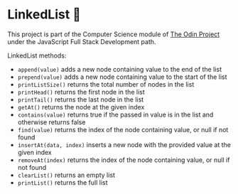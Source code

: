 # LinkedList 🔗

This project is part of the Computer Science module of [The Odin Project](https://www.theodinproject.com/lessons/javascript-linked-lists) under the JavaScript Full Stack Development path.

LinkedList methods:

- `append(value)` adds a new node containing value to the end of the list
- `prepend(value)` adds a new node containing value to the start of the list
- `printListSize()` returns the total number of nodes in the list
- `printHead()` returns the first node in the list
- `printTail()` returns the last node in the list
- `getAt()` returns the node at the given index
- `contains(value)` returns true if the passed in value is in the list and otherwise returns false
- `find(value)` returns the index of the node containing value, or null if not found
- `insertAt(data, index)` inserts a new node with the provided value at the given index
- `removeAt(index)` returns the index of the node containing value, or null if not found
- `clearList()` returns an empty list
- `printList()` returns the full list
